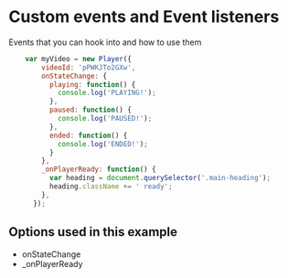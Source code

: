 # Custom events and Event listeners
Events that you can hook into and how to use them

```javascript
    var myVideo = new Player({
        videoId: 'pPWKJTo2GXw',
        onStateChange: {
          playing: function() {
            console.log('PLAYING!');
          },
          paused: function() {
            console.log('PAUSED!');
          },
          ended: function() {
            console.log('ENDED!');
          }
        },
        _onPlayerReady: function() {
          var heading = document.querySelector('.main-heading');
          heading.className += ' ready';
        },
      });

```

## Options used in this example
- onStateChange
- _onPlayerReady